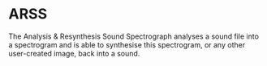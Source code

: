 # ARSS
The Analysis &amp; Resynthesis Sound Spectrograph analyses a sound file into a spectrogram and is able to synthesise this spectrogram, or any other user-created image, back into a sound.
